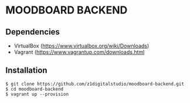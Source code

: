 # MOODBOARD BACKEND

## Dependencies

 * VirtualBox  (https://www.virtualbox.org/wiki/Downloads)
 * Vagrant (https://www.vagrantup.com/downloads.html

 ## Installation

    $ git clone https://github.com/z1digitalstudio/moodboard-backend.git
    $ cd moodboard-backend
    $ vagrant up --provision
